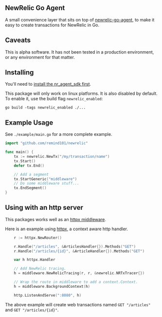 ## NewRelic Go Agent

A small convenience layer that sits on top of [newrelic-go-agent](https://github.com/paulsmith/newrelic-go-agent), to make
it easy to create transactions for NewRelic in Go.

## Caveats

This is alpha software. It has not been tested in a production environment, or any environment for that matter.

## Installing

You'll need to [install the nr_agent_sdk first](https://docs.newrelic.com/docs/agents/agent-sdk/installation-configuration/installing-agent-sdk).

This package will only work on linux platforms. It is also disabled by default. To enable it, use the build flag `newrelic_enabled`:

```
go build -tags newrelic_enabled ./...
```

## Example Usage

See `./example/main.go` for a more complete example.

``` go
import "github.com/remind101/newrelic"

func main() {
    tx := newrelic.NewTx("/my/transaction/name")
    tx.Start()
    defer tx.End()

    // Add a segment
    tx.StartGeneric("middleware")
    // Do some middleware stuff...
    tx.EndSegment()
}
```

## Using with an http server

This packages works well as an [httpx middleware](https://github.com/remind101/pkg/blob/master/httpx/middleware/newrelic_tracer.go).

Here is an example using [httpx](https://github.com/remind101/pkg/tree/master/httpx), a context aware http handler.

``` go
    r := httpx.NewRouter()

    r.Handle("/articles", &ArticlesHandler{}).Methods("GET")
    r.Handle("/articles/{id}", &ArticleHandler{}).Methods("GET")

    var h httpx.Handler

    // Add NewRelic tracing.
    h = middleware.NewRelicTracing(r, r, &newrelic.NRTxTracer{})

    // Wrap the route in middleware to add a context.Context.
    h = middleware.BackgroundContext(h)

    http.ListenAndServe(":8080", h)
```

The above example will create web transactions named `GET "/articles"` and `GET "/articles/{id}"`.
